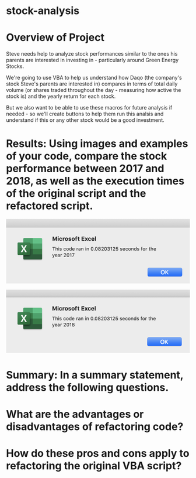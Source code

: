 # stock-analysis

# Overview of Project

Steve needs help to analyze stock performances similar to the ones his parents are interested in investing in - particularly around Green Energy Stocks.  

We're going to use VBA to help us understand how Daqo (the company's stock Steve's parents are interested in) compares in terms of total daily volume (or shares traded throughout the day - measuring how active the stock is) and the yearly return for each stock. 

But we also want to be able to use these macros for future analysis if needed - so we'll create buttons to help them run this analsis and understand if this or any other stock would be a good investment.  


# Results: Using images and examples of your code, compare the stock performance between 2017 and 2018, as well as the execution times of the original script and the refactored script.

![](/VBA_Challenge_2017.png)





![](/VBA_Challenge_2018.png)


# Summary: In a summary statement, address the following questions.

# What are the advantages or disadvantages of refactoring code?

# How do these pros and cons apply to refactoring the original VBA script?

